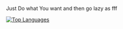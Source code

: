 Just Do what You want and then go lazy as fff

[![Top Languages](https://github-readme-stats.vercel.app/api/top-langs/?username=velazta&layout=compact&theme=dark)](https://github.com/velazta/github-readme-stats)
